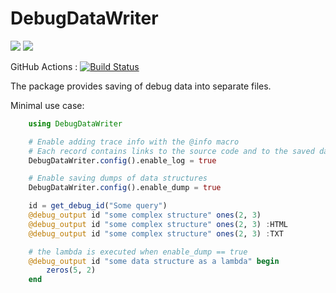 # DebugDataWriter

[![](https://img.shields.io/badge/docs-stable-blue.svg)](https://rssdev10.github.io/DebugDataWriter.jl/stable)
[![](https://img.shields.io/badge/docs-dev-blue.svg)](https://rssdev10.github.io/DebugDataWriter.jl/dev)

GitHub Actions : [![Build Status](https://github.com/rssdev10/DebugDataWriter.jl/workflows/CI/badge.svg)](https://github.com/rssdev10/DebugDataWriter.jl/actions?query=workflow%3ACI+branch%3Amaster)

The package provides saving of debug data into separate files. 

Minimal use case:
```julia
    using DebugDataWriter

    # Enable adding trace info with the @info macro
    # Each record contains links to the source code and to the saved data file 
    DebugDataWriter.config().enable_log = true

    # Enable saving dumps of data structures
    DebugDataWriter.config().enable_dump = true

    id = get_debug_id("Some query")
    @debug_output id "some complex structure" ones(2, 3)
    @debug_output id "some complex structure" ones(2, 3) :HTML
    @debug_output id "some complex structure" ones(2, 3) :TXT

    # the lambda is executed when enable_dump == true
    @debug_output id "some data structure as a lambda" begin
        zeros(5, 2)
    end
```
